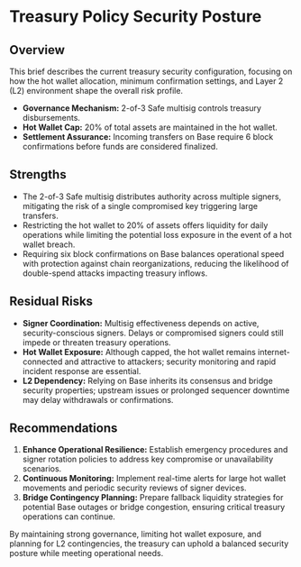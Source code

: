 # Treasury Policy Security Posture

## Overview
This brief describes the current treasury security configuration, focusing on how the hot wallet allocation, minimum confirmation settings, and Layer 2 (L2) environment shape the overall risk profile.

- **Governance Mechanism:** 2-of-3 Safe multisig controls treasury disbursements.
- **Hot Wallet Cap:** 20% of total assets are maintained in the hot wallet.
- **Settlement Assurance:** Incoming transfers on Base require 6 block confirmations before funds are considered finalized.

## Strengths
- The 2-of-3 Safe multisig distributes authority across multiple signers, mitigating the risk of a single compromised key triggering large transfers.
- Restricting the hot wallet to 20% of assets offers liquidity for daily operations while limiting the potential loss exposure in the event of a hot wallet breach.
- Requiring six block confirmations on Base balances operational speed with protection against chain reorganizations, reducing the likelihood of double-spend attacks impacting treasury inflows.

## Residual Risks
- **Signer Coordination:** Multisig effectiveness depends on active, security-conscious signers. Delays or compromised signers could still impede or threaten treasury operations.
- **Hot Wallet Exposure:** Although capped, the hot wallet remains internet-connected and attractive to attackers; security monitoring and rapid incident response are essential.
- **L2 Dependency:** Relying on Base inherits its consensus and bridge security properties; upstream issues or prolonged sequencer downtime may delay withdrawals or confirmations.

## Recommendations
1. **Enhance Operational Resilience:** Establish emergency procedures and signer rotation policies to address key compromise or unavailability scenarios.
2. **Continuous Monitoring:** Implement real-time alerts for large hot wallet movements and periodic security reviews of signer devices.
3. **Bridge Contingency Planning:** Prepare fallback liquidity strategies for potential Base outages or bridge congestion, ensuring critical treasury operations can continue.

By maintaining strong governance, limiting hot wallet exposure, and planning for L2 contingencies, the treasury can uphold a balanced security posture while meeting operational needs.
